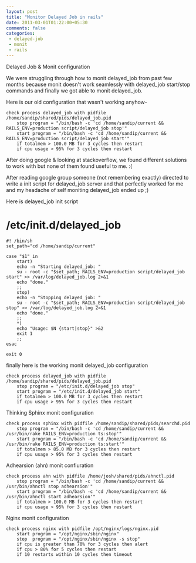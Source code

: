 ```yaml
---
layout: post
title: "Monitor Delayed Job in rails"
date: 2011-03-01T01:22:00+05:30
comments: false
categories:
 - delayed-job
 - monit
 - rails
---
```


Delayed Job & Monit configuration 

We were struggling through how to monit delayed_job from past few months because monit doesn't work seamlessly with delayed_job start/stop commands and finally we got able to monit delayed_job. 

Here is our old configuration that wasn't working anyhow-

```
check process delayed_job with pidfile /home/sandip/shared/pids/delayed_job.pid
    stop program = "/bin/bash -c 'cd /home/sandip/current && RAILS_ENV=production script/delayed_job stop'"
    start program = "/bin/bash -c 'cd /home/sandip/current && RAILS_ENV=production script/delayed_job start'"
    if totalmem > 100.0 MB for 3 cycles then restart
    if cpu usage > 95% for 3 cycles then restart
```
After doing google & looking at stackoverflow, we found different solutions to work with but none of them found useful to me. :( 

After reading google group someone (not remembering exactly) directed to write a init script for delayed_job server and that perfectly worked for me and my headache of self moniting delayed_job ended up ;)

Here is delayed_job init script
# /etc/init.d/delayed_job
```
#! /bin/sh
set_path="cd /home/sandip/current"

case "$1" in
    start)
    echo -n "Starting delayed_job: "
    su - root -c "$set_path; RAILS_ENV=production script/delayed_job start" >> /var/log/delayed_job.log 2>&1
    echo "done."
    ;;
    stop)
    echo -n "Stopping delayed_job: "
    su - root -c "$set_path; RAILS_ENV=production script/delayed_job stop" >> /var/log/delayed_job.log 2>&1
    echo "done."
    ;;
    *)
    echo "Usage: $N {start|stop}" >&2
    exit 1
    ;;
esac

exit 0
```

finally here is the working monit delayed_job configuration
```
check process delayed_job with pidfile /home/sandip/shared/pids/delayed_job.pid
    stop program = "/etc/init.d/delayed_job stop"
    start program = "/etc/init.d/delayed_job start"
    if totalmem > 100.0 MB for 3 cycles then restart
    if cpu usage > 95% for 3 cycles then restart
```

Thinking Sphinx monit configuration
```
check process sphinx with pidfile /home/sandip/shared/pids/searchd.pid
    stop program = "/bin/bash -c 'cd /home/sandip/current && /usr/bin/rake RAILS_ENV=production ts:stop'"
    start program = "/bin/bash -c 'cd /home/sandip/current && /usr/bin/rake RAILS_ENV=production ts:start'"
    if totalmem > 85.0 MB for 3 cycles then restart
    if cpu usage > 95% for 3 cycles then restart
```

Adhearsion (ahn) monit confiuration
```
check process ahn with pidfile /home/josh/shared/pids/ahnctl.pid
    stop program = "/bin/bash -c 'cd /home/sandip/current && /usr/bin/ahnctl stop adhearsion'"
    start program = "/bin/bash -c 'cd /home/sandip/current && /usr/bin/ahnctl start adhearsion'"
    if totalmem > 100.0 MB for 3 cycles then restart
    if cpu usage > 95% for 3 cycles then restart
```

Nginx monit configuration
```
check process nginx with pidfile /opt/nginx/logs/nginx.pid
    start program = "/opt/nginx/sbin/nginx"
    stop  program = "/opt/nginx/sbin/nginx -s stop"
    if cpu is greater than 70% for 3 cycles then alert
    if cpu > 80% for 5 cycles then restart
    if 10 restarts within 10 cycles then timeout
```
